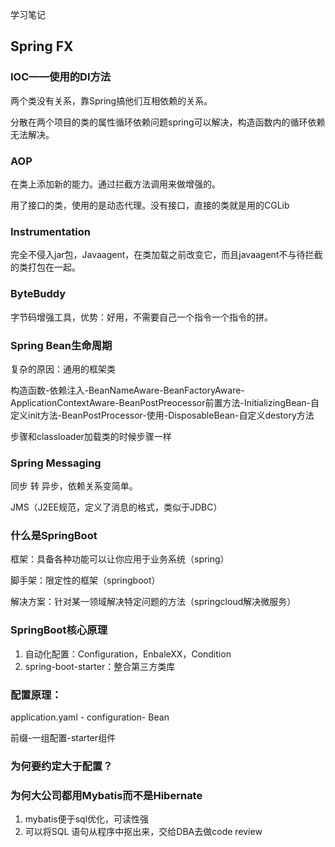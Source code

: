 学习笔记

## Spring FX

### IOC——使用的DI方法

两个类没有关系，靠Spring搞他们互相依赖的关系。

分散在两个项目的类的属性循环依赖问题spring可以解决，构造函数内的循环依赖无法解决。

### AOP

在类上添加新的能力。通过拦截方法调用来做增强的。

用了接口的类，使用的是动态代理。没有接口，直接的类就是用的CGLib

### Instrumentation

完全不侵入jar包，Javaagent，在类加载之前改变它，而且javaagent不与待拦截的类打包在一起。

### ByteBuddy

字节码增强工具，优势：好用，不需要自己一个指令一个指令的拼。

### Spring Bean生命周期

复杂的原因：通用的框架类

构造函数-依赖注入-BeanNameAware-BeanFactoryAware-ApplicationContextAware-BeanPostPreocessor前置方法-InitializingBean-自定义init方法-BeanPostProcessor-使用-DisposableBean-自定义destory方法

步骤和classloader加载类的时候步骤一样

### Spring Messaging

同步 转 异步，依赖关系变简单。

JMS（J2EE规范，定义了消息的格式，类似于JDBC）

### 什么是SpringBoot

框架：具备各种功能可以让你应用于业务系统（spring）

脚手架：限定性的框架（springboot）

解决方案：针对某一领域解决特定问题的方法（springcloud解决微服务）

### SpringBoot核心原理

1. 自动化配置：Configuration，EnbaleXX，Condition
2. spring-boot-starter：整合第三方类库

### 配置原理：

application.yaml - configuration- Bean 

前缀-一组配置-starter组件

### 为何要约定大于配置？

### 为何大公司都用Mybatis而不是Hibernate

1. mybatis便于sql优化，可读性强
2. 可以将SQL 语句从程序中抠出来，交给DBA去做code review

